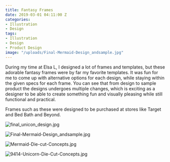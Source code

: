 ```yaml
---
title: Fantasy Frames
date: 2019-03-01 04:11:00 Z
categories:
- Illustration
- Design
tags:
- Illustration
- Design
- Product Design
image: "/uploads/Final-Mermaid-Design_andsample.jpg"
---
```


During my time at Elsa L, I designed a lot of frames and templates, but these adorable fantasy frames were by far my favorite templates. It was fun for me to come up with alternative options for each design, while staying within the given specs for each frame. You can see that from design to sample product the designs undergoes multiple changes, which is exciting as a designer to be able to create something fun and visually pleasing while still functional and practical.

Frames such as these were designed to be purchased at stores like Target and Bed Bath and Beyond. 

![final_unicon_design.jpg](/uploads/final_unicon_design.jpg)

![Final-Mermaid-Design_andsample.jpg](/uploads/Final-Mermaid-Design_andsample.jpg)

![Mermaid-Die-cut-Concepts.jpg](/uploads/Mermaid-Die-cut-Concepts.jpg)

![9414-Unicorn-Die-Cut-Concepts.jpg](/uploads/9414-Unicorn-Die-Cut-Concepts.jpg)